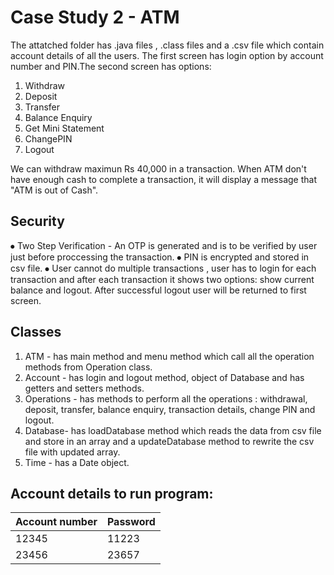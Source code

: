 # Case Study 2 - ATM
                                                                      
The attatched folder has .java files , .class files  and a .csv file which contain account details of all the users.
The first screen has login option by account number and PIN.The second screen has options:
1. Withdraw
2. Deposit
3. Transfer
4. Balance Enquiry
5. Get Mini Statement 
6. ChangePIN
7. Logout

 We can withdraw maximun Rs 40,000 in a transaction. When ATM don't have enough cash to complete a transaction, it will display a message that "ATM is out of Cash".

## Security
⦁	 Two Step Verification - An OTP is generated and is to be verified by user just before proccessing the transaction.
⦁	PIN is encrypted and stored in csv file.
⦁	User cannot do multiple transactions , user has to login for each transaction and after each transaction it shows two options: show current balance and logout. After          successful logout user will be returned to first screen.

## Classes
1. ATM - has main method and menu method which call all the operation methods from Operation class. 
2. Account - has login and logout method, object of Database and has getters and setters methods.
3. Operations - has methods to perform all the operations : withdrawal, deposit, transfer, balance enquiry, transaction details, change PIN and logout.
4. Database- has loadDatabase method which reads the data from csv file and store in an array and a updateDatabase method to rewrite the csv file with updated array. 
5. Time - has a Date object.

## Account details to run program:
| Account number| Password|
|---|---|
12345 | 11223
23456 | 23657

